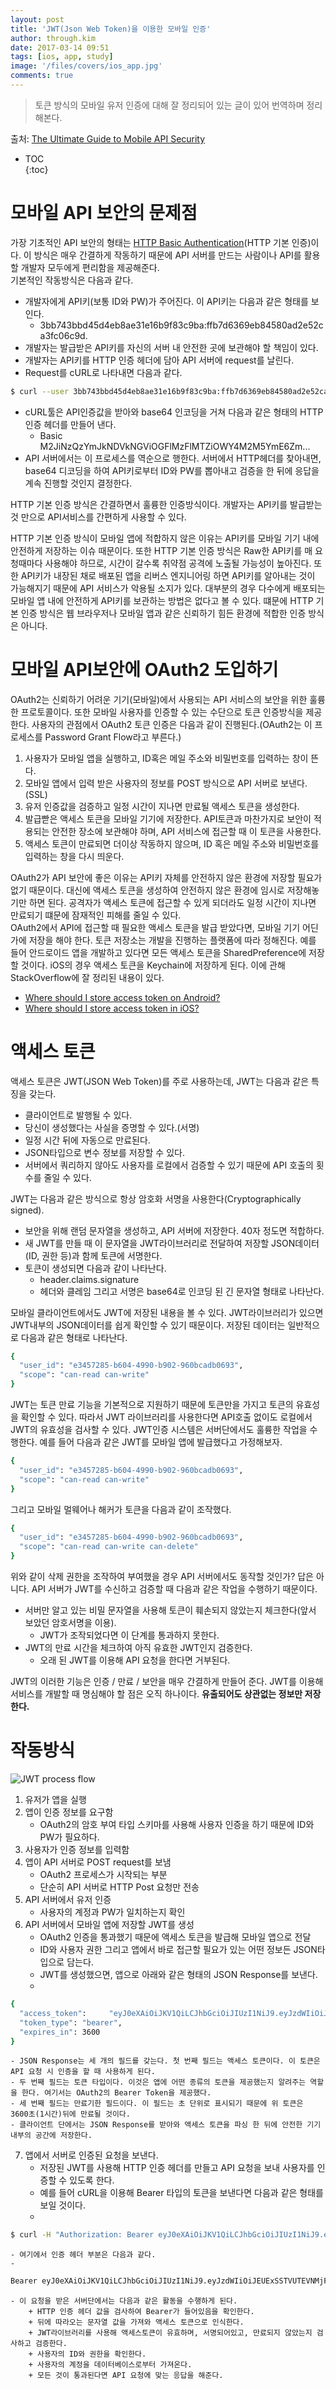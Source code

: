 ```yaml
---
layout: post
title: 'JWT(Json Web Token)을 이용한 모바일 인증'
author: through.kim
date: 2017-03-14 09:51
tags: [ios, app, study]
image: '/files/covers/ios_app.jpg'
comments: true
---
```


> 토큰 방식의 모바일 유저 인증에 대해 잘 정리되어 있는 글이 있어 번역하며 정리해본다.

출처: [The Ultimate Guide to Mobile API Security](https://stormpath.com/blog/the-ultimate-guide-to-mobile-api-security)

* TOC  
{:toc}

# 모바일 API 보안의 문제점
가장 기초적인 API 보안의 형태는 [HTTP Basic Authentication](https://en.wikipedia.org/wiki/Basic_access_authentication)(HTTP 기본 인증)이다. 이 방식은 매우 간결하게 작동하기 때문에 API 서버를 만드는 사람이나 API를 활용할 개발자 모두에게 편리함을 제공해준다.  
기본적인 작동방식은 다음과 같다.  

- 개발자에게 API키(보통 ID와 PW)가 주어진다. 이 API키는 다음과 같은 형태를 보인다.  
  - 3bb743bbd45d4eb8ae31e16b9f83c9ba:ffb7d6369eb84580ad2e52ca3fc06c9d.  
- 개발자는 발급받은 API키를 자신의 서버 내 안전한 곳에 보관해야 할 책임이 있다.
- 개발자는 API키를 HTTP 인증 헤더에 담아 API 서버에 request를 날린다.
- Request를 cURL로 나타내면 다음과 같다.  

```bash
$ curl --user 3bb743bbd45d4eb8ae31e16b9f83c9ba:ffb7d6369eb84580ad2e52ca3fc06c9d https://api.example.com/v1/test
```

- cURL툴은 API인증값을 받아와 base64 인코딩을 거쳐 다음과 같은 형태의 HTTP 인증 헤더를 만들어 낸다.
  -  Basic M2JiNzQzYmJkNDVkNGViOGFlMzFlMTZiOWY4M2M5YmE6Zm...
- API 서버에서는 이 프로세스를 역순으로 행한다. 서버에서 HTTP헤더를 찾아내면, base64 디코딩을 하여 API키로부터 ID와 PW를 뽑아내고 검증을 한 뒤에 응답을 계속 진행할 것인지 결정한다.

HTTP 기본 인증 방식은 간결하면서 훌륭한 인증방식이다. 개발자는 API키를 발급받는 것 만으로 API서비스를 간편하게 사용할 수 있다.  
  
HTTP 기본 인증 방식이 모바일 앱에 적합하지 않은 이유는 API키를 모바일 기기 내에 안전하게 저장하는 이슈 때문이다. 또한 HTTP 기본 인증 방식은 Raw한 API키를 매 요청때마다 사용해야 하므로, 시간이 갈수록 취약점 공격에 노출될 가능성이 높아진다. 또한 API키가 내장된 채로 배포된 앱을 리버스 엔지니어링 하면 API키를 알아내는 것이 가능해지기 때문에 API 서비스가 악용될 소지가 있다. 대부분의 경우 다수에게 배포되는 모바일 앱 내에 안전하게 API키를 보관하는 방법은 없다고 볼 수 있다. 떄문에 HTTP 기본 인증 방식은 웹 브라우저나 모바일 앱과 같은 신뢰하기 힘든 환경에 적합한 인증 방식은 아니다.

# 모바일 API보안에 OAuth2 도입하기
OAuth2는 신뢰하기 어려운 기기(모바일)에서 사용되는 API 서비스의 보안을 위한 훌륭한 프로토콜이다. 또한 모바일 사용자를 인증할 수 있는 수단으로 토큰 인증방식을 제공한다. 사용자의 관점에서 OAuth2 토큰 인증은 다음과 같이 진행된다.(OAuth2는 이 프로세스를 Password Grant Flow라고 부른다.)

1. 사용자가 모바일 앱을 실행하고, ID혹은 메일 주소와 비밀번호를 입력하는 창이 뜬다.
2. 모바일 앱에서 입력 받은 사용자의 정보를 POST 방식으로 API 서버로 보낸다.(SSL)
3. 유저 인증값을 검증하고 일정 시간이 지나면 만료될 액세스 토큰을 생성한다.
4. 발급빧은 액세스 토큰을 모바일 기기에 저장한다. API토큰과 마찬가지로 보안이 적용되는 안전한 장소에 보관해야 하며, API 서비스에 접근할 때 이 토큰을 사용한다.
5. 액세스 토큰이 만료되면 더이상 작동하지 않으며, ID 혹은 메일 주소와 비밀번호를 입력하는 창을 다시 띄운다.

OAuth2가 API 보안에 좋은 이유는 API키 자체를 안전하지 않은 환경에 저장할 필요가 없기 때문이다. 대신에 액세스 토큰을 생성하여 안전하지 않은 환경에 임시로 저장해놓기만 하면 된다. 공격자가 액세스 토큰에 접근할 수 있게 되더라도 일정 시간이 지나면 만료되기 떄문에 잠재적인 피해를 줄일 수 있다.   
OAuth2에서 API에 접근할 때 필요한 액세스 토큰을 발급 받았다면, 모바일 기기 어딘가에 저장을 해야 한다. 토큰 저장소는 개발을 진행하는 플랫폼에 따라 정해진다. 예를 들어 안드로이드 앱을 개발하고 있다면 모든 액세스 토큰을 SharedPreference에 저장할 것이다. iOS의 경우 액세스 토큰을 Keychain에 저장하게 된다. 이에 관해 StackOverflow에 잘 정리된 내용이 있다.

- [Where should I store access token on Android?](http://stackoverflow.com/questions/10161266/how-to-securely-store-access-token-and-secret-in-android)
- [Where should I store access token in iOS?](http://stackoverflow.com/questions/5793128/access-tokens-persistence-best-practices-ios)

# 액세스 토큰
액세스 토큰은 JWT(JSON Web Token)를 주로 사용하는데, JWT는 다음과 같은 특징을 갖는다.

- 클라이언트로 발행될 수 있다.
- 당신이 생성했다는 사실을 증명할 수 있다.(서명)
- 일정 시간 뒤에 자동으로 만료된다.
- JSON타입으로 변수 정보를 저장할 수 있다.
- 서버에서 쿼리하지 않아도 사용자를 로컬에서 검증할 수 있기 때문에 API 호출의 횟수를 줄일 수 있다.

JWT는 다음과 같은 방식으로 항상 암호화 서명을 사용한다(Cryptographically signed).

- 보안을 위해 랜덤 문자열을 생성하고, API 서버에 저장한다. 40자 정도면 적합하다.
- 새 JWT를 만들 때 이 문자열을 JWT라이브러리로 전달하여 저장할 JSON데이터(ID, 권한 등)과 함께 토큰에 서명한다.
- 토큰이 생성되면 다음과 같이 나타난다.
    + header.claims.signature
    + 헤더와 클레임 그리고 서명은 base64로 인코딩 된 긴 문자열 형태로 나타난다.

모바일 클라이언트에서도 JWT에 저장된 내용을 볼 수 있다. JWT라이브러리가 있으면 JWT내부의 JSON데이터를 쉽게 확인할 수 있기 때문이다. 저장된 데이터는 일반적으로 다음과 같은 형태로 나타난다.

```bash
{
  "user_id": "e3457285-b604-4990-b902-960bcadb0693",
  "scope": "can-read can-write"
}
```

JWT는 토큰 만료 기능을 기본적으로 지원하기 때문에 토큰만을 가지고 토큰의 유효성을 확인할 수 있다. 따라서 JWT 라이브러리를 사용한다면 API호출 없이도 로컬에서 JWT의 유효성을 검사할 수 있다. JWT인증 시스템은 서버단에서도 훌륭한 작업을 수행한다. 예를 들어 다음과 같은 JWT를 모바일 앱에 발급했다고 가정해보자.

```bash
{
  "user_id": "e3457285-b604-4990-b902-960bcadb0693",
  "scope": "can-read can-write"
}
```

그리고 모바일 멀웨어나 해커가 토큰을 다음과 같이 조작했다.

```bash
{
  "user_id": "e3457285-b604-4990-b902-960bcadb0693",
  "scope": "can-read can-write can-delete"
}
```

위와 같이 삭제 권한을 조작하여 부여했을 경우 API 서버에서도 동작할 것인가? 답은 아니다. API 서버가 JWT를 수신하고 검증할 때 다음과 같은 작업을 수행하기 때문이다.

- 서버만 알고 있는 비밀 문자열을 사용해 토큰이 훼손되지 않았는지 체크한다(앞서 보았던 암호서명을 이용).
    - JWT가 조작되었다면 이 단계를 통과하지 못한다.
- JWT의 만료 시간을 체크하여 아직 유효한 JWT인지 검증한다.
    - 오래 된 JWT를 이용해 API 요청을 한다면 거부된다.

JWT의 이러한 기능은 인증 / 만료 / 보안을 매우 간결하게 만들어 준다. JWT를 이용해 서비스를 개발할 때 명심해야 할 점은 오직 하나이다. __유출되어도 상관없는 정보만 저장한다.__ 

# 작동방식

![JWT process flow](/assets/images/jwtflow.png)

1. 유저가 앱을 실행
2. 앱이 인증 정보를 요구함
    - OAuth2의 암호 부여 타입 스키마를 사용해 사용자 인증을 하기 때문에 ID와 PW가 필요하다. 
3. 사용자가 인증 정보를 입력함
4. 앱이 API 서버로 POST request를 보냄
    - OAuth2 프로세스가 시작되는 부분
    -  단순히 API 서버로 HTTP Post 요청만 전송
5. API 서버에서 유저 인증
    - 사용자의 계정과 PW가 일치하는지 확인 
6. API 서버에서 모바일 앱에 저장할 JWT를 생성 
    - OAuth2 인증을 통과했기 때문에 액세스 토큰을 발급해 모바일 앱으로 전달
    -  ID와 사용자 권한 그리고 앱에서 바로 접근할 필요가 있는 어떤 정보든 JSON타입으로 담는다. 
    -  JWT를 생성했으면, 앱으로 아래와 같은 형태의 JSON Response를 보낸다.
    -  
```bash
{  
  "access_token":     "eyJ0eXAiOiJKV1QiLCJhbGciOiJIUzI1NiJ9.eyJzdWIiOiJEUExSSTVUTEVNMjFTQzNER0xHUjBJOFpYIiwiaXNzIjoiaHR0cHM6Ly9hcGkuc3Rvcm1wYXRoLmNvbS92MS9hcHBsaWNhdGlvbnMvNWpvQVVKdFZONHNkT3dUVVJEc0VDNSIsImlhdCI6MTQwNjY1OTkxMCwiZXhwIjoxNDA2NjYzNTEwLCJzY29wZSI6IiJ9.ypDMDMMCRCtDhWPMMc9l_Q-O-rj5LATalHYa3droYkY",
  "token_type": "bearer",
  "expires_in": 3600
}
```

    - JSON Response는 세 개의 필드를 갖는다. 첫 번째 필드는 액세스 토큰이다. 이 토큰은 API 요청 시 인증을 할 때 사용하게 된다.
    - 두 번째 필드는 토큰 타입이다. 이것은 앱에 어떤 종류의 토큰을 제공했는지 알려주는 역할을 한다. 여기서는 OAuth2의 Bearer Token을 제공했다.
    - 세 번째 필드는 만료기한 필드이다. 이 필드는 초 단위로 표시되기 때문에 위 토큰은 3600초(1시간)뒤에 만료될 것이다.
    - 클라이언트 단에서는 JSON Response를 받아와 액세스 토큰을 파싱 한 뒤에 안전한 기기 내부의 공간에 저장한다.
7. 앱에서 서버로 인증된 요청을 보낸다.
    - 저장된 JWT를 사용해 HTTP 인증 헤더를 만들고 API 요청을 보내 사용자를 인증할 수 있도록 한다.
    - 예를 들어 cURL을 이용해 Bearer 타입의 토큰을 보낸다면 다음과 같은 형태를 보일 것이다.  
    -  
```bash
$ curl -H "Authorization: Bearer eyJ0eXAiOiJKV1QiLCJhbGciOiJIUzI1NiJ9.eyJzdWIiOiJEUExSSTVUTEVNMjFTQzNER0xHUjBJOFpYIiwiaXNzIjoiaHR0cHM6Ly9hcGkuc3Rvcm1wYXRoLmNvbS92MS9hcHBsaWNhdGlvbnMvNWpvQVVKdFZONHNkT3dUVVJEc0VDNSIsImlhdCI6MTQwNjY1OTkxMCwiZXhwIjoxNDA2NjYzNTEwLCJzY29wZSI6IiJ9.ypDMDMMCRCtDhWPMMc9l_Q-O-rj5LATalHYa3droYkY" https://api.example.com/v1/test
```

    - 여기에서 인증 헤더 부분은 다음과 같다.
    -  
```bash
Bearer eyJ0eXAiOiJKV1QiLCJhbGciOiJIUzI1NiJ9.eyJzdWIiOiJEUExSSTVUTEVNMjFTQzNER0xHUjBJOFpYIiwiaXNzIjoiaHR0cHM6Ly9hcGkuc3Rvcm1wYXRoLmNvbS92MS9hcHBsaWNhdGlvbnMvNWpvQVVKdFZONHNkT3dUVVJEc0VDNSIsImlhdCI6MTQwNjY1OTkxMCwiZXhwIjoxNDA2NjYzNTEwLCJzY29wZSI6IiJ9.ypDMDMMCRCtDhWPMMc9l_Q-O-rj5LATalHYa3droYkY
```

    - 이 요청을 받은 서버단에서는 다음과 같은 활동을 수행하게 된다.
        + HTTP 인증 헤더 값을 검사하여 Bearer가 들어있음을 확인한다.
        + 뒤에 따라오는 문자열 값을 가져와 액세스 토큰으로 인식한다.
        + JWT라이브러리를 사용해 액세스토큰이 유효하며, 서명되어있고, 만료되지 않았는지 검사하고 검증한다.
        + 사용자의 ID와 권한을 확인한다.
        + 사용자의 계정을 데이터베이스로부터 가져온다.
        + 모든 것이 통과된다면 API 요청에 맞는 응답을 해준다.


